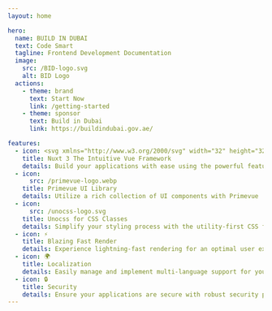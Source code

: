 ```yaml
---
layout: home

hero:
  name: BUILD IN DUBAI
  text: Code Smart
  tagline: Frontend Development Documentation
  image:
    src: /BID-logo.svg
    alt: BID Logo
  actions:
    - theme: brand
      text: Start Now
      link: /getting-started
    - theme: sponsor
      text: Build in Dubai
      link: https://buildindubai.gov.ae/

features:
  - icon: <svg xmlns="http://www.w3.org/2000/svg" width="32" height="32" viewBox="0 0 300 200"><path d="M168 200H279C282.542 200 285.932 198.756 289 197C292.068 195.244 295.23 193.041 297 190C298.77 186.959 300.002 183.51 300 179.999C299.998 176.488 298.773 173.04 297 170.001L222 41C220.23 37.96 218.067 35.7552 215 34C211.933 32.2448 207.542 31 204 31C200.458 31 197.067 32.2448 194 34C190.933 35.7552 188.77 37.96 187 41L168 74L130 9.99764C128.228 6.95784 126.068 3.75491 123 2C119.932 0.245087 116.542 0 113 0C109.458 0 106.068 0.245087 103 2C99.9323 3.75491 96.7717 6.95784 95 9.99764L2 170.001C0.226979 173.04 0.00154312 176.488 1.90993e-06 179.999C-0.0015393 183.51 0.229648 186.959 2 190C3.77035 193.04 6.93245 195.244 10 197C13.0675 198.756 16.4578 200 20 200H90C117.737 200 137.925 187.558 152 164L186 105L204 74L259 168H186L168 200ZM89 168H40L113 42L150 105L125.491 147.725C116.144 163.01 105.488 168 89 168Z" fill="#00DC82"></path></svg>
    title: Nuxt 3 The Intuitive Vue Framework
    details: Build your applications with ease using the powerful features of Nuxt 3
  - icon:
      src: /primevue-logo.webp
    title: Primevue UI Library
    details: Utilize a rich collection of UI components with Primevue
  - icon:
      src: /unocss-logo.svg
    title: Unocss for CSS Classes
    details: Simplify your styling process with the utility-first CSS framework, Unocss
  - icon: ⚡
    title: Blazing Fast Render
    details: Experience lightning-fast rendering for an optimal user experience
  - icon: 🌍
    title: Localization
    details: Easily manage and implement multi-language support for your applications
  - icon: 🔒
    title: Security
    details: Ensure your applications are secure with robust security practices and tools
---
```


<style>
:root {
  --vp-home-hero-name-color: transparent;
  --vp-home-hero-name-background: -webkit-linear-gradient(120deg, #3878d3, #3ae0cd);


  --vp-home-hero-image-background-image: linear-gradient(-45deg, #3878d3 50%, #3ae0cd 50%);
  --vp-home-hero-image-filter: blur(50px);
}
.image-src {
  width: 350px;
  height: auto;
}
</style>
